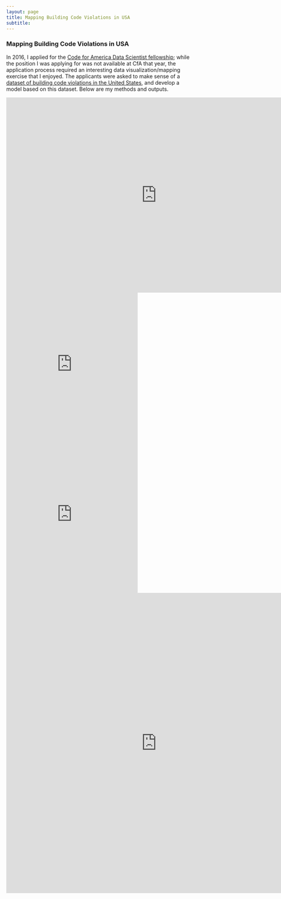 ```yaml
---
layout: page
title: Mapping Building Code Violations in USA
subtitle: 
---
```


### Mapping Building Code Violations in USA

In 2016, I applied for the [Code for America Data Scientist fellowship](https://www.codeforamerica.org); while the position I was applying for was not available at CfA that year, the application process required an interesting data visualization/mapping exercise that I  enjoyed. The applicants were asked to make sense of a [dataset of building code violations in the United States](https://docs.google.com/spreadsheets/d/139s4K7sd0rzTIa40s3cOu_6aroACrMcJ3S8vcpYTjec/edit?usp=sharing), and develop a model based on this dataset. Below are my methods and outputs.

<iframe width="800" height="520" frameborder="0" src="https://avenkat.cartodb.com/viz/f54ac236-2cad-11e6-ae79-0ef7f98ade21/embed_map" allowfullscreen webkitallowfullscreen mozallowfullscreen oallowfullscreen msallowfullscreen></iframe>

<iframe width="350" height="400" frameborder="0" src="https://avenkat.cartodb.com/viz/f77bd03e-2caf-11e6-8e22-0e674067d321/embed_map" allowfullscreen webkitallowfullscreen mozallowfullscreen oallowfullscreen msallowfullscreen></iframe>  <iframe width="350" height="400" frameborder="0" src="https://avenkat.cartodb.com/viz/215ea92e-2ccb-11e6-963d-0e31c9be1b51/embed_map" allowfullscreen webkitallowfullscreen mozallowfullscreen oallowfullscreen msallowfullscreen></iframe>

<iframe id="iframe_container" frameborder="0" webkitallowfullscreen="" mozallowfullscreen="" allowfullscreen="" width="800" height="800" src="http://rpubs.com/ashvenkat/buildingcode_ppm"></iframe>

